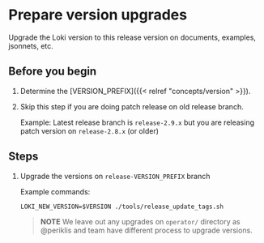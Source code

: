 # Prepare version upgrades

Upgrade the Loki version to this release version on documents, examples, jsonnets, etc.

## Before you begin

1. Determine the [VERSION_PREFIX]({{< relref "concepts/version" >}}).

2. Skip this step if you are doing patch release on old release branch.

	Example: Latest release branch is `release-2.9.x` but you are releasing patch version on `release-2.8.x` (or older)

## Steps

1. Upgrade the versions on `release-VERSION_PREFIX` branch

    Example commands:

    ```
	LOKI_NEW_VERSION=$VERSION ./tools/release_update_tags.sh
    ```

	>**NOTE** We leave out any upgrades on `operator/` directory as @periklis and team have different process to upgrade versions.
